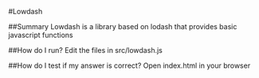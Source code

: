 #Lowdash

##Summary
Lowdash is a library based on lodash that provides basic javascript functions

##How do I run?
Edit the files in src/lowdash.js

##How do I test if my answer is correct?
Open index.html in your browser
